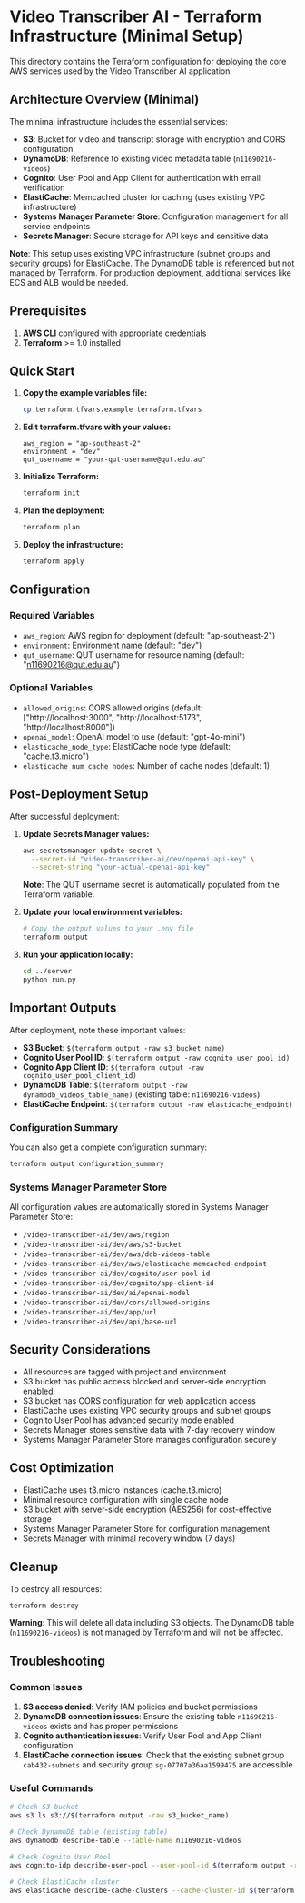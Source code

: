 # Video Transcriber AI - Terraform Infrastructure (Minimal Setup)

This directory contains the Terraform configuration for deploying the core AWS services used by the Video Transcriber AI application.

## Architecture Overview (Minimal)

The minimal infrastructure includes the essential services:

- **S3**: Bucket for video and transcript storage with encryption and CORS configuration
- **DynamoDB**: Reference to existing video metadata table (`n11690216-videos`)
- **Cognito**: User Pool and App Client for authentication with email verification
- **ElastiCache**: Memcached cluster for caching (uses existing VPC infrastructure)
- **Systems Manager Parameter Store**: Configuration management for all service endpoints
- **Secrets Manager**: Secure storage for API keys and sensitive data

**Note**: This setup uses existing VPC infrastructure (subnet groups and security groups) for ElastiCache. The DynamoDB table is referenced but not managed by Terraform. For production deployment, additional services like ECS and ALB would be needed.

## Prerequisites

1. **AWS CLI** configured with appropriate credentials
2. **Terraform** >= 1.0 installed

## Quick Start

1. **Copy the example variables file:**

   ```bash
   cp terraform.tfvars.example terraform.tfvars
   ```

2. **Edit terraform.tfvars with your values:**

   ```hcl
   aws_region = "ap-southeast-2"
   environment = "dev"
   qut_username = "your-qut-username@qut.edu.au"
   ```

3. **Initialize Terraform:**

   ```bash
   terraform init
   ```

4. **Plan the deployment:**

   ```bash
   terraform plan
   ```

5. **Deploy the infrastructure:**
   ```bash
   terraform apply
   ```

## Configuration

### Required Variables

- `aws_region`: AWS region for deployment (default: "ap-southeast-2")
- `environment`: Environment name (default: "dev")
- `qut_username`: QUT username for resource naming (default: "n11690216@qut.edu.au")

### Optional Variables

- `allowed_origins`: CORS allowed origins (default: ["http://localhost:3000", "http://localhost:5173", "http://localhost:8000"])
- `openai_model`: OpenAI model to use (default: "gpt-4o-mini")
- `elasticache_node_type`: ElastiCache node type (default: "cache.t3.micro")
- `elasticache_num_cache_nodes`: Number of cache nodes (default: 1)

## Post-Deployment Setup

After successful deployment:

1. **Update Secrets Manager values:**

   ```bash
   aws secretsmanager update-secret \
     --secret-id "video-transcriber-ai/dev/openai-api-key" \
     --secret-string "your-actual-openai-api-key"
   ```

   **Note**: The QUT username secret is automatically populated from the Terraform variable.

2. **Update your local environment variables:**

   ```bash
   # Copy the output values to your .env file
   terraform output
   ```

3. **Run your application locally:**
   ```bash
   cd ../server
   python run.py
   ```

## Important Outputs

After deployment, note these important values:

- **S3 Bucket**: `$(terraform output -raw s3_bucket_name)`
- **Cognito User Pool ID**: `$(terraform output -raw cognito_user_pool_id)`
- **Cognito App Client ID**: `$(terraform output -raw cognito_user_pool_client_id)`
- **DynamoDB Table**: `$(terraform output -raw dynamodb_videos_table_name)` (existing table: `n11690216-videos`)
- **ElastiCache Endpoint**: `$(terraform output -raw elasticache_endpoint)`

### Configuration Summary

You can also get a complete configuration summary:

```bash
terraform output configuration_summary
```

### Systems Manager Parameter Store

All configuration values are automatically stored in Systems Manager Parameter Store:

- `/video-transcriber-ai/dev/aws/region`
- `/video-transcriber-ai/dev/aws/s3-bucket`
- `/video-transcriber-ai/dev/aws/ddb-videos-table`
- `/video-transcriber-ai/dev/aws/elasticache-memcached-endpoint`
- `/video-transcriber-ai/dev/cognito/user-pool-id`
- `/video-transcriber-ai/dev/cognito/app-client-id`
- `/video-transcriber-ai/dev/ai/openai-model`
- `/video-transcriber-ai/dev/cors/allowed-origins`
- `/video-transcriber-ai/dev/app/url`
- `/video-transcriber-ai/dev/api/base-url`

## Security Considerations

- All resources are tagged with project and environment
- S3 bucket has public access blocked and server-side encryption enabled
- S3 bucket has CORS configuration for web application access
- ElastiCache uses existing VPC security groups and subnet groups
- Cognito User Pool has advanced security mode enabled
- Secrets Manager stores sensitive data with 7-day recovery window
- Systems Manager Parameter Store manages configuration securely

## Cost Optimization

- ElastiCache uses t3.micro instances (cache.t3.micro)
- Minimal resource configuration with single cache node
- S3 bucket with server-side encryption (AES256) for cost-effective storage
- Systems Manager Parameter Store for configuration management
- Secrets Manager with minimal recovery window (7 days)

## Cleanup

To destroy all resources:

```bash
terraform destroy
```

**Warning**: This will delete all data including S3 objects. The DynamoDB table (`n11690216-videos`) is not managed by Terraform and will not be affected.

## Troubleshooting

### Common Issues

1. **S3 access denied**: Verify IAM policies and bucket permissions
2. **DynamoDB connection issues**: Ensure the existing table `n11690216-videos` exists and has proper permissions
3. **Cognito authentication issues**: Verify User Pool and App Client configuration
4. **ElastiCache connection issues**: Check that the existing subnet group `cab432-subnets` and security group `sg-07707a36aa1599475` are accessible

### Useful Commands

```bash
# Check S3 bucket
aws s3 ls s3://$(terraform output -raw s3_bucket_name)

# Check DynamoDB table (existing table)
aws dynamodb describe-table --table-name n11690216-videos

# Check Cognito User Pool
aws cognito-idp describe-user-pool --user-pool-id $(terraform output -raw cognito_user_pool_id)

# Check ElastiCache cluster
aws elasticache describe-cache-clusters --cache-cluster-id $(terraform output -raw elasticache_cluster_address | cut -d'.' -f1)
```
